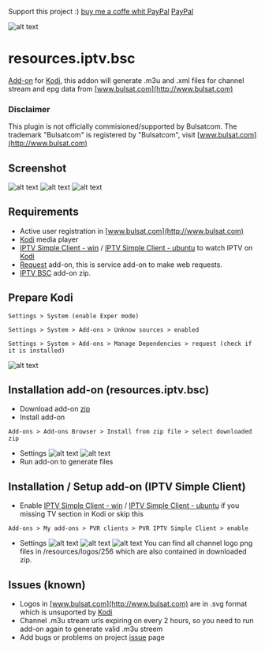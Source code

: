 Support this project :) [buy me a coffe whit PayPal](http://www.paypal.me/VasilValchev/2)
<a class="github-button" href="http://www.paypal.me/VasilValchev/2" data-size="large">PayPal</a>

![alt text](https://github.com/vasildev/resources.iptv.bsc/blob/master/icon.png)
# resources.iptv.bsc
[Add-on](https://github.com/vasildev/resources.iptv.bsc/raw/master/resources.iptv.bsc.zip) for [Kodi](https://kodi.tv), this addon will generate .m3u and .xml files for channel stream and epg data from [www.bulsat.com](http://www.bulsat.com)

### Disclaimer
This plugin is not officially commisioned/supported by Bulsatcom. The trademark "Bulsatcom" is registered by "Bulsatcom", visit [www.bulsat.com](http://www.bulsat.com)

## Screenshot
![alt text](https://github.com/vasildev/resources.iptv.bsc/blob/master/resources/screenshot1.jpg)
![alt text](https://github.com/vasildev/resources.iptv.bsc/blob/master/resources/screenshot2.jpg)
![alt text](https://github.com/vasildev/resources.iptv.bsc/blob/master/resources/screenshot3.jpg)

## Requirements
* Active user registration in [www.bulsat.com](http://www.bulsat.com)
* [Kodi](https://kodi.tv) media player
* [IPTV Simple Client - win](http://kodi.wiki/view/Add-on:IPTV_Simple_Client) / [IPTV Simple Client - ubuntu](http://kodi.wiki/view/Ubuntu_PVR_add-ons) to watch IPTV on [Kodi](https://kodi.tv)
* [Request](http://kodi.wiki/view/Add-on:Requests) add-on, this is service add-on to make web requests.
* [IPTV BSC](https://github.com/vasildev/resources.iptv.bsc/raw/master/resources.iptv.bsc.zip) add-on zip.

## Prepare Kodi
```
Settings > System (enable Exper mode)
```
```
Settings > System > Add-ons > Unknow sources > enabled
```
```
Settings > System > Add-ons > Manage Dependencies > request (check if it is installed)
```
![alt text](https://github.com/vasildev/resources.iptv.bsc/blob/master/resources/6.jpg)

## Installation add-on (resources.iptv.bsc)
* Download add-on [zip](https://github.com/vasildev/resources.iptv.bsc/raw/master/resources.iptv.bsc.zip)
* Install add-on
```
Add-ons > Add-ons Browser > Install from zip file > select downloaded zip
```
* Settings
![alt text](https://github.com/vasildev/resources.iptv.bsc/blob/master/resources/1.jpg)
![alt text](https://github.com/vasildev/resources.iptv.bsc/blob/master/resources/2.jpg)
* Run add-on to generate files

## Installation / Setup add-on (IPTV Simple Client)
* Enable [IPTV Simple Client - win](http://kodi.wiki/view/Add-on:IPTV_Simple_Client) / [IPTV Simple Client - ubuntu](http://kodi.wiki/view/Ubuntu_PVR_add-ons) if you missing TV section in Kodi or skip this
```
Add-ons > My add-ons > PVR clients > PVR IPTV Simple Client > enable
```
* Settings
![alt text](https://github.com/vasildev/resources.iptv.bsc/blob/master/resources/3.jpg)
![alt text](https://github.com/vasildev/resources.iptv.bsc/blob/master/resources/4.jpg)
![alt text](https://github.com/vasildev/resources.iptv.bsc/blob/master/resources/5.jpg)
You can find all channel logo png files in /resources/logos/256 which are also contained in downloaded zip.

## Issues (known)
* Logos in [www.bulsat.com](http://www.bulsat.com) are in .svg format which is unsuported by [Kodi](https://kodi.tv)
* Channel .m3u stream urls expiring on every 2 hours, so you need to run add-on again to generate valid .m3u streem
* Add bugs or problems on project [issue](https://github.com/vasildev/resources.iptv.bsc/issues) page

<script async defer src="https://buttons.github.io/buttons.js"></script>
